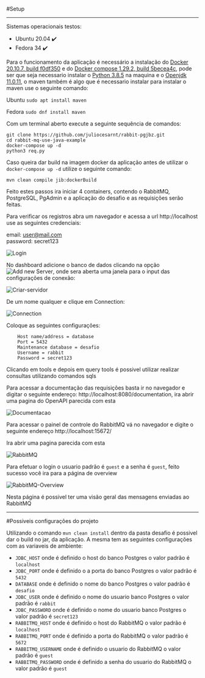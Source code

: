 #Setup

<hr>

Sistemas operacionais testos:
- Ubuntu 20.04 :heavy_check_mark:
- Fedora 34 :heavy_check_mark:


Para o funcionamento da aplicação é necessário a instalação do <a href="https://docs.docker.com/engine/install/ubuntu/" targe="_blank">Docker 20.10.7, build f0df350</a> e do <a href="https://docs.docker.com/compose/install/" targe="_blank">Docker compose 1.29.2, build 5becea4c</a>, pode ser que seja necessario instalar o <a href="https://www.python.org/downloads/" target="_blanl">Python 3.8.5</a> na maquina e o <a href="https://openjdk.java.net/install/" target="_blank">Openjdk 11.0.11</a>, o maven também é algo que é necessario instalar para instalar o maven use o seguinte comando:

Ubuntu
```sudo apt install maven```

Fedora ```sudo dnf install maven```

Com um terminal aberto execute a seguinte sequência de comandos:

```
git clone https://github.com/juliocesarnt/rabbit-pgjbz.git
cd rabbit-mq-use-java-example
docker-compose up -d
python3 req.py
```

Caso queira dar build na imagem docker da aplicação antes de utilizar o ```docker-compose up -d``` utilize o seguinte comando:

```
mvn clean compile jib:dockerBuild
```

Feito estes passos ira iniciar 4 containers, contendo o RabbitMQ, PostgreSQL, PgAdmin e a aplicação do desafio e as requisições serão feitas.

Para verificar os registros abra um navegador e acessa a url http://localhost use as seguintes credenciais:

email: user@mail.com <br>
password: secret123

![Login](login.jpeg)

No dashboard adicione o banco de dados clicando na opção ![Add new Server](./add-new-server.jpeg?v=4&s=20), onde sera aberta uma janela para o input das configurações de conexão:

![Criar-servidor](createserver.jpeg)

De um nome qualquer e clique em Connection:

![Connection](configdb.jpeg)

Coloque as seguintes configurações:

``` 
    Host name/address = database
    Port = 5432
    Maintenance database = desafio
    Username = rabbit
    Password = secret123
```

Clicando em tools e depois em query tools é possivel utilizar realizar consultas utilizando comandos sqls

Para acessar a documentação das requisições basta ir no navegador e digitar o seguinte endereço: http://localhost:8080/documentation, ira abrir uma pagina do OpenAPI parecida com esta

![Documentacao](documentation.jpeg)


Para acessar o painel de controle do RabbitMQ vá no navegador e digite o seguinte endereço http://localhost:15672/

Ira abrir uma pagina parecida com esta

![RabbitMQ](rabbitmq.jpeg)

Para efetuar o login o usuario padrão é ```guest``` e a senha é ```guest```, feito sucesso você ira para a página de overview

![RabbitMQ-Overview](rabbitmq-overview.jpeg)

Nesta página é possivel ter uma visão geral das mensagens enviadas ao RabbitMQ

<hr>

#Possiveis configurações do projeto

Utilizando o comando ```mvn clean install``` dentro da pasta desafio é possivel dar o build no jar, da aplicação. A mesma
tem as seguintes configurações com as variaveis de ambiente:

- ```JDBC_HOST``` onde é definido o host do banco Postgres o valor padrão é ```localhost```
- ```JDBC_PORT``` onde é definido o a porta do banco Postgres o valor padrão é ```5432```
- ```DATABASE``` onde é definido o nome do banco Postgres o valor padrão é ```desafio```
- ```JDBC_USER``` onde é definido o nome do usuario banco Postgres o valor padrão é ```rabbit```
- ```JDBC_PASSWORD``` onde é definido o nome do usuario banco Postgres o valor padrão é ```secret123```
- ```RABBITMQ_HOST``` onde é definido o host do RabbitMQ o valor padrão é ```localhost```
- ```RABBITMQ_PORT``` onde é definido a porta do RabbitMQ o valor padrão é ```5672```
- ```RABBITMQ_USERNAME``` onde é definido o usuario do RabbitMQ o valor padrão é ```guest```
- ```RABBITMQ_PASSWORD``` onde é definido a senha do usuario do RabbitMQ o valor padrão é ```guest```


